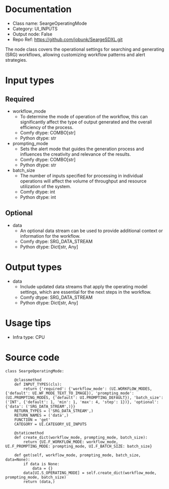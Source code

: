 # Documentation
- Class name: SeargeOperatingMode
- Category: UI_INPUTS
- Output node: False
- Repo Ref: https://github.com/jobunk/SeargeSDXL.git

The node class covers the operational settings for searching and generating (SRG) workflows, allowing customizing workflow patterns and alert strategies.

# Input types
## Required
- workflow_mode
    - To determine the mode of operation of the workflow, this can significantly affect the type of output generated and the overall efficiency of the process.
    - Comfy dtype: COMBO[str]
    - Python dtype: str
- prompting_mode
    - Sets the alert mode that guides the generation process and influences the creativity and relevance of the results.
    - Comfy dtype: COMBO[str]
    - Python dtype: str
- batch_size
    - The number of inputs specified for processing in individual operations will affect the volume of throughput and resource utilization of the system.
    - Comfy dtype: int
    - Python dtype: int
## Optional
- data
    - An optional data stream can be used to provide additional context or information for the workflow.
    - Comfy dtype: SRG_DATA_STREAM
    - Python dtype: Dict[str, Any]

# Output types
- data
    - Include updated data streams that apply the operating model settings, which are essential for the next steps in the workflow.
    - Comfy dtype: SRG_DATA_STREAM
    - Python dtype: Dict[str, Any]

# Usage tips
- Infra type: CPU

# Source code
```
class SeargeOperatingMode:

    @classmethod
    def INPUT_TYPES(cls):
        return {'required': {'workflow_mode': (UI.WORKFLOW_MODES, {'default': UI.WF_MODE_TEXT_TO_IMAGE}), 'prompting_mode': (UI.PROMPTING_MODES, {'default': UI.PROMPTING_DEFAULT}), 'batch_size': ('INT', {'default': 1, 'min': 1, 'max': 4, 'step': 1})}, 'optional': {'data': ('SRG_DATA_STREAM',)}}
    RETURN_TYPES = ('SRG_DATA_STREAM',)
    RETURN_NAMES = ('data',)
    FUNCTION = 'get'
    CATEGORY = UI.CATEGORY_UI_INPUTS

    @staticmethod
    def create_dict(workflow_mode, prompting_mode, batch_size):
        return {UI.F_WORKFLOW_MODE: workflow_mode, UI.F_PROMPTING_MODE: prompting_mode, UI.F_BATCH_SIZE: batch_size}

    def get(self, workflow_mode, prompting_mode, batch_size, data=None):
        if data is None:
            data = {}
        data[UI.S_OPERATING_MODE] = self.create_dict(workflow_mode, prompting_mode, batch_size)
        return (data,)
```